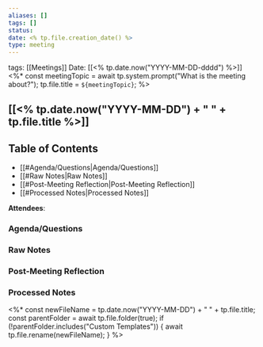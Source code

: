 ```yaml
---
aliases: []
tags: []
status: 
date: <% tp.file.creation_date() %>
type: meeting
---
```


tags: [[Meetings]]
Date: [[<% tp.date.now("YYYY-MM-DD-dddd") %>]]
<%*
  const meetingTopic = await tp.system.prompt("What is the meeting about?");
  tp.file.title = `${meetingTopic}`;
%>
## [[<% tp.date.now("YYYY-MM-DD") + " " + tp.file.title %>]]

## Table of Contents

- [[#Agenda/Questions|Agenda/Questions]]
- [[#Raw Notes|Raw Notes]]
- [[#Post-Meeting Reflection|Post-Meeting Reflection]]
- [[#Processed Notes|Processed Notes]]

**Attendees**:

### Agenda/Questions

### Raw Notes

### Post-Meeting Reflection

### Processed Notes

<%*
const newFileName = tp.date.now("YYYY-MM-DD") + " " + tp.file.title;
const parentFolder = await tp.file.folder(true);
if (!parentFolder.includes("Custom Templates")) {
  await tp.file.rename(newFileName);
}
%>